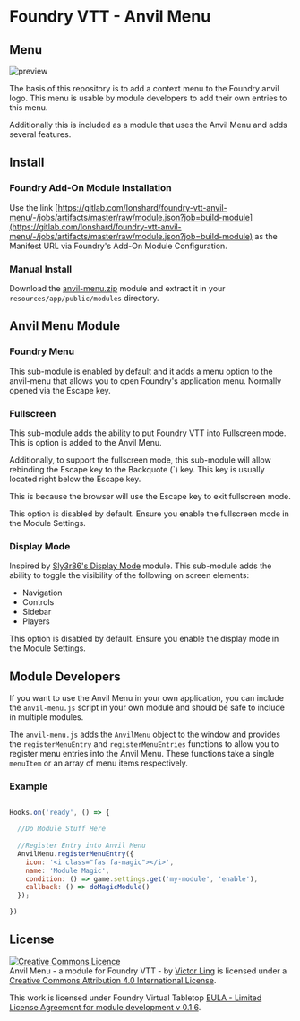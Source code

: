 # Foundry VTT - Anvil Menu

## Menu

![preview](https://gitlab.com/Ionshard/foundry-vtt-anvil-menu/raw/master/img/preview.png)

The basis of this repository is to add a context menu to the Foundry anvil logo. This menu is usable by module developers to add their own entries to this menu.

Additionally this is included as a module that uses the Anvil Menu and adds several features.

## Install

### Foundry Add-On Module Installation

Use the link [https://gitlab.com/Ionshard/foundry-vtt-anvil-menu/-/jobs/artifacts/master/raw/module.json?job=build-module](https://gitlab.com/Ionshard/foundry-vtt-anvil-menu/-/jobs/artifacts/master/raw/module.json?job=build-module) as the Manifest URL via Foundry's Add-On Module Configuration.

### Manual Install

Download the [anvil-menu.zip](https://gitlab.com/Ionshard/foundry-vtt-anvil-menu/-/jobs/artifacts/master/raw/anvil-menu.zip?job=build-module) module and extract it in your `resources/app/public/modules` directory.

## Anvil Menu Module

### Foundry Menu

This sub-module is enabled by default and it adds a menu option to the anvil-menu that allows you to open Foundry's application menu. Normally opened via the Escape key.

### Fullscreen

This sub-module adds the ability to put Foundry VTT into Fullscreen mode. This is option is added to the Anvil Menu.

Additionally, to support the fullscreen mode, this sub-module will allow rebinding the Escape key to the Backquote (\`) key. This key is usually located right below the Escape key.

This is because the browser will use the Escape key to exit fullscreen mode.

This option is disabled by default. Ensure you enable the fullscreen mode in the Module Settings.

### Display Mode

Inspired by [Sly3r86's Display Mode](https://github.com/syl3r86/displaymode) module. This sub-module adds the ability to toggle the visibility of the following on screen elements:

* Navigation
* Controls
* Sidebar
* Players

This option is disabled by default. Ensure you enable the display mode in the Module Settings.

## Module Developers

If you want to use the Anvil Menu in your own application, you can include the `anvil-menu.js` script in your own module and should be safe to include in multiple modules.

The `anvil-menu.js` adds the `AnvilMenu` object to the window and provides the `registerMenuEntry` and `registerMenuEntries` functions to allow you to register menu entries into the Anvil Menu. These functions take a single `menuItem` or an array of menu items respectively.

### Example

```javascript

Hooks.on('ready', () => {

  //Do Module Stuff Here
  
  //Register Entry into Anvil Menu
  AnvilMenu.registerMenuEntry({
    icon: '<i class="fas fa-magic"></i>',
    name: 'Module Magic',
    condition: () => game.settings.get('my-module', 'enable'),
    callback: () => doMagicModule()
  });

})

```

## License
<a rel="license" href="http://creativecommons.org/licenses/by/4.0/"><img alt="Creative Commons Licence" style="border-width:0" src="https://i.creativecommons.org/l/by/4.0/88x31.png" /></a><br /><span xmlns:dct="http://purl.org/dc/terms/" property="dct:title">Anvil Menu - a module for Foundry VTT -</span> by <a xmlns:cc="http://creativecommons.org/ns#" href="https://gitlab.com/Ionshard/foundry-vtt-anvil-menu" property="cc:attributionName" rel="cc:attributionURL">Victor Ling</a> is licensed under a <a rel="license" href="http://creativecommons.org/licenses/by/4.0/">Creative Commons Attribution 4.0 International License</a>.

This work is licensed under Foundry Virtual Tabletop [EULA - Limited License Agreement for module development v 0.1.6](http://foundryvtt.com/pages/license.html).



